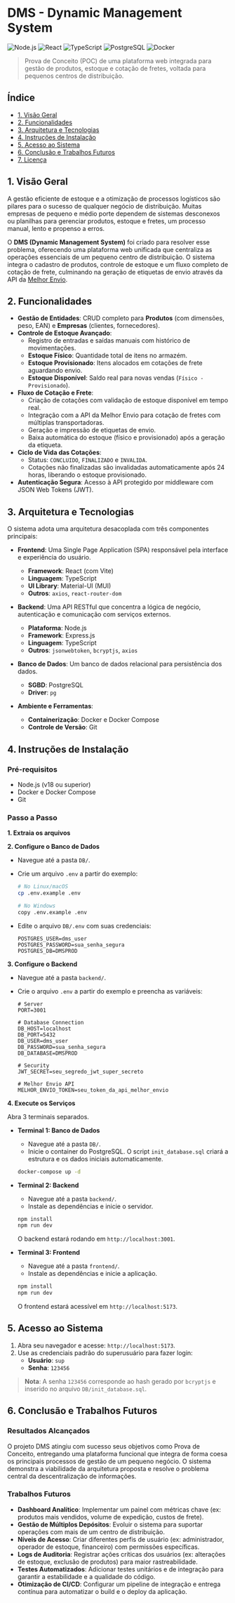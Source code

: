 # DMS - Dynamic Management System

![Node.js](https://img.shields.io/badge/Node.js-339933?style=for-the-badge&logo=nodedotjs&logoColor=white)
![React](https://img.shields.io/badge/React-20232A?style=for-the-badge&logo=react&logoColor=61DAFB)
![TypeScript](https://img.shields.io/badge/TypeScript-007ACC?style=for-the-badge&logo=typescript&logoColor=white)
![PostgreSQL](https://img.shields.io/badge/PostgreSQL-316192?style=for-the-badge&logo=postgresql&logoColor=white)
![Docker](https://img.shields.io/badge/Docker-2496ED?style=for-the-badge&logo=docker&logoColor=white)

> Prova de Conceito (POC) de uma plataforma web integrada para gestão de produtos, estoque e cotação de fretes, voltada para pequenos centros de distribuição.

## Índice

- [1. Visão Geral](#1-visão-geral)
- [2. Funcionalidades](#2-funcionalidades)
- [3. Arquitetura e Tecnologias](#3-arquitetura-e-tecnologias)
- [4. Instruções de Instalação](#4-instruções-de-instalação)
- [5. Acesso ao Sistema](#5-acesso-ao-sistema)
- [6. Conclusão e Trabalhos Futuros](#6-conclusão-e-trabalhos-futuros)
- [7. Licença](#7-licença)

## 1. Visão Geral

A gestão eficiente de estoque e a otimização de processos logísticos são pilares para o sucesso de qualquer negócio de distribuição. Muitas empresas de pequeno e médio porte dependem de sistemas desconexos ou planilhas para gerenciar produtos, estoque e fretes, um processo manual, lento e propenso a erros.

O **DMS (Dynamic Management System)** foi criado para resolver esse problema, oferecendo uma plataforma web unificada que centraliza as operações essenciais de um pequeno centro de distribuição. O sistema integra o cadastro de produtos, controle de estoque e um fluxo completo de cotação de frete, culminando na geração de etiquetas de envio através da API da [Melhor Envio](https://melhorenvio.com.br/).

## 2. Funcionalidades

- **Gestão de Entidades**: CRUD completo para **Produtos** (com dimensões, peso, EAN) e **Empresas** (clientes, fornecedores).
- **Controle de Estoque Avançado**:
  - Registro de entradas e saídas manuais com histórico de movimentações.
  - **Estoque Físico**: Quantidade total de itens no armazém.
  - **Estoque Provisionado**: Itens alocados em cotações de frete aguardando envio.
  - **Estoque Disponível**: Saldo real para novas vendas (`Físico - Provisionado`).
- **Fluxo de Cotação e Frete**:
  - Criação de cotações com validação de estoque disponível em tempo real.
  - Integração com a API da Melhor Envio para cotação de fretes com múltiplas transportadoras.
  - Geração e impressão de etiquetas de envio.
  - Baixa automática do estoque (físico e provisionado) após a geração da etiqueta.
- **Ciclo de Vida das Cotações**:
  - Status: `CONCLUIDO`, `FINALIZADO` e `INVALIDA`.
  - Cotações não finalizadas são invalidadas automaticamente após 24 horas, liberando o estoque provisionado.
- **Autenticação Segura**: Acesso à API protegido por middleware com JSON Web Tokens (JWT).

## 3. Arquitetura e Tecnologias

O sistema adota uma arquitetura desacoplada com três componentes principais:

- **Frontend**: Uma Single Page Application (SPA) responsável pela interface e experiência do usuário.
  - **Framework**: React (com Vite)
  - **Linguagem**: TypeScript
  - **UI Library**: Material-UI (MUI)
  - **Outros**: `axios`, `react-router-dom`

- **Backend**: Uma API RESTful que concentra a lógica de negócio, autenticação e comunicação com serviços externos.
  - **Plataforma**: Node.js
  - **Framework**: Express.js
  - **Linguagem**: TypeScript
  - **Outros**: `jsonwebtoken`, `bcryptjs`, `axios`

- **Banco de Dados**: Um banco de dados relacional para persistência dos dados.
  - **SGBD**: PostgreSQL
  - **Driver**: `pg`

- **Ambiente e Ferramentas**:
  - **Containerização**: Docker e Docker Compose
  - **Controle de Versão**: Git

## 4. Instruções de Instalação

### Pré-requisitos

- Node.js (v18 ou superior)
- Docker e Docker Compose
- Git

### Passo a Passo

**1. Extraia os arquivos**

**2. Configure o Banco de Dados**

- Navegue até a pasta `DB/`.
- Crie um arquivo `.env` a partir do exemplo:

  ```bash
  # No Linux/macOS
  cp .env.example .env

  # No Windows
  copy .env.example .env
  ```

- Edite o arquivo `DB/.env` com suas credenciais:

  ```dotenv
  POSTGRES_USER=dms_user
  POSTGRES_PASSWORD=sua_senha_segura
  POSTGRES_DB=DMSPROD
  ```

**3. Configure o Backend**

- Navegue até a pasta `backend/`.
- Crie o arquivo `.env` a partir do exemplo e preencha as variáveis:

  ```dotenv
  # Server
  PORT=3001

  # Database Connection
  DB_HOST=localhost
  DB_PORT=5432
  DB_USER=dms_user
  DB_PASSWORD=sua_senha_segura
  DB_DATABASE=DMSPROD

  # Security
  JWT_SECRET=seu_segredo_jwt_super_secreto

  # Melhor Envio API
  MELHOR_ENVIO_TOKEN=seu_token_da_api_melhor_envio
  ```

**4. Execute os Serviços**

Abra 3 terminais separados.

- **Terminal 1: Banco de Dados**
  - Navegue até a pasta `DB/`.
  - Inicie o container do PostgreSQL. O script `init_database.sql` criará a estrutura e os dados iniciais automaticamente.
  ```bash
  docker-compose up -d
  ```

- **Terminal 2: Backend**
  - Navegue até a pasta `backend/`.
  - Instale as dependências e inicie o servidor.
  ```bash
  npm install
  npm run dev
  ```
  O backend estará rodando em `http://localhost:3001`.

- **Terminal 3: Frontend**
  - Navegue até a pasta `frontend/`.
  - Instale as dependências e inicie a aplicação.
  ```bash
  npm install
  npm run dev
  ```
  O frontend estará acessível em `http://localhost:5173`.

## 5. Acesso ao Sistema

1.  Abra seu navegador e acesse: `http://localhost:5173`.
2.  Use as credenciais padrão do superusuário para fazer login:
    - **Usuário**: `sup`
    - **Senha**: `123456`

> **Nota**: A senha `123456` corresponde ao hash gerado por `bcryptjs` e inserido no arquivo `DB/init_database.sql`.

## 6. Conclusão e Trabalhos Futuros

### Resultados Alcançados

O projeto DMS atingiu com sucesso seus objetivos como Prova de Conceito, entregando uma plataforma funcional que integra de forma coesa os principais processos de gestão de um pequeno negócio. O sistema demonstra a viabilidade da arquitetura proposta e resolve o problema central da descentralização de informações.

### Trabalhos Futuros

- **Dashboard Analítico**: Implementar um painel com métricas chave (ex: produtos mais vendidos, volume de expedição, custos de frete).
- **Gestão de Múltiplos Depósitos**: Evoluir o sistema para suportar operações com mais de um centro de distribuição.
- **Níveis de Acesso**: Criar diferentes perfis de usuário (ex: administrador, operador de estoque, financeiro) com permissões específicas.
- **Logs de Auditoria**: Registrar ações críticas dos usuários (ex: alterações de estoque, exclusão de produtos) para maior rastreabilidade.
- **Testes Automatizados**: Adicionar testes unitários e de integração para garantir a estabilidade e a qualidade do código.
- **Otimização de CI/CD**: Configurar um pipeline de integração e entrega contínua para automatizar o build e o deploy da aplicação.